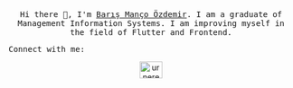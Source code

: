 <p align="center"><samp >Hi there 👋, I'm <a href="https://www.urnere.dev/" target="_blank">Barış Manço Özdemir</a>. I am a graduate of Management Information Systems. I am improving myself in the field of Flutter and Frontend.</samp></p>

<samp align="center">Connect with me:</samp>
<p align="center">
<a href="https://linkedin.com/in/urnere" target="blank"><img align="center" src="https://raw.githubusercontent.com/rahuldkjain/github-profile-readme-generator/master/src/images/icons/Social/linked-in-alt.svg" alt="urnere" height="30" width="40" /></a>

</p>

